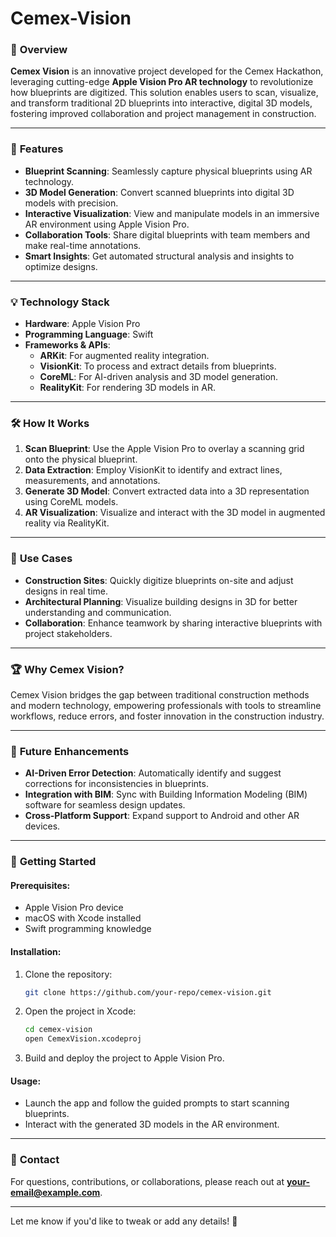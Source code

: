 # Cemex-Vision

### 📌 **Overview**

**Cemex Vision** is an innovative project developed for the Cemex Hackathon, leveraging cutting-edge **Apple Vision Pro AR technology** to revolutionize how blueprints are digitized. This solution enables users to scan, visualize, and transform traditional 2D blueprints into interactive, digital 3D models, fostering improved collaboration and project management in construction.

---

### 🚀 **Features**
- **Blueprint Scanning**: Seamlessly capture physical blueprints using AR technology.
- **3D Model Generation**: Convert scanned blueprints into digital 3D models with precision.
- **Interactive Visualization**: View and manipulate models in an immersive AR environment using Apple Vision Pro.
- **Collaboration Tools**: Share digital blueprints with team members and make real-time annotations.
- **Smart Insights**: Get automated structural analysis and insights to optimize designs.

---

### 💡 **Technology Stack**
- **Hardware**: Apple Vision Pro
- **Programming Language**: Swift
- **Frameworks & APIs**:
  - **ARKit**: For augmented reality integration.
  - **VisionKit**: To process and extract details from blueprints.
  - **CoreML**: For AI-driven analysis and 3D model generation.
  - **RealityKit**: For rendering 3D models in AR.

---

### 🛠️ **How It Works**
1. **Scan Blueprint**: Use the Apple Vision Pro to overlay a scanning grid onto the physical blueprint.
2. **Data Extraction**: Employ VisionKit to identify and extract lines, measurements, and annotations.
3. **Generate 3D Model**: Convert extracted data into a 3D representation using CoreML models.
4. **AR Visualization**: Visualize and interact with the 3D model in augmented reality via RealityKit.

---

### 🎯 **Use Cases**
- **Construction Sites**: Quickly digitize blueprints on-site and adjust designs in real time.
- **Architectural Planning**: Visualize building designs in 3D for better understanding and communication.
- **Collaboration**: Enhance teamwork by sharing interactive blueprints with project stakeholders.

---

### 🏆 **Why Cemex Vision?**
Cemex Vision bridges the gap between traditional construction methods and modern technology, empowering professionals with tools to streamline workflows, reduce errors, and foster innovation in the construction industry.

---

### 🚧 **Future Enhancements**
- **AI-Driven Error Detection**: Automatically identify and suggest corrections for inconsistencies in blueprints.
- **Integration with BIM**: Sync with Building Information Modeling (BIM) software for seamless design updates.
- **Cross-Platform Support**: Expand support to Android and other AR devices.

---

### 📖 **Getting Started**
#### Prerequisites:
- Apple Vision Pro device
- macOS with Xcode installed
- Swift programming knowledge

#### Installation:
1. Clone the repository:
   ```bash
   git clone https://github.com/your-repo/cemex-vision.git
   ```
2. Open the project in Xcode:
   ```bash
   cd cemex-vision
   open CemexVision.xcodeproj
   ```
3. Build and deploy the project to Apple Vision Pro.

#### Usage:
- Launch the app and follow the guided prompts to start scanning blueprints.
- Interact with the generated 3D models in the AR environment.

---

### 📩 **Contact**
For questions, contributions, or collaborations, please reach out at **your-email@example.com**.

---

Let me know if you'd like to tweak or add any details! 🚀
